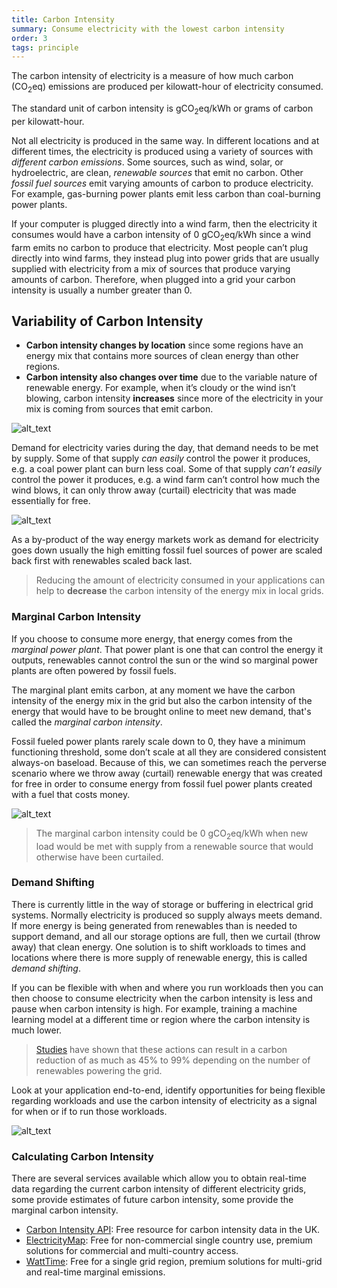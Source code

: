 ```yaml
---
title: Carbon Intensity
summary: Consume electricity with the lowest carbon intensity
order: 3
tags: principle
---
```


The carbon intensity of electricity is a measure of how much carbon (CO<sub>2</sub>eq) emissions are produced per kilowatt-hour of electricity consumed.

The standard unit of carbon intensity is gCO<sub>2</sub>eq/kWh or grams of carbon per kilowatt-hour.

Not all electricity is produced in the same way. In different locations and at different times, the electricity is produced using a variety of sources with *different carbon emissions*. Some sources, such as wind, solar, or hydroelectric, are clean, *renewable sources* that emit no carbon. Other *fossil fuel sources* emit varying amounts of carbon to produce electricity. For example, gas-burning power plants emit less carbon than coal-burning power plants.

If your computer is plugged directly into a wind farm, then the electricity it consumes would have a carbon intensity of 0 gCO<sub>2</sub>eq/kWh since a wind farm emits no carbon to produce that electricity. Most people can’t plug directly into wind farms, they instead plug into power grids that are usually supplied with electricity from a mix of sources that produce varying amounts of carbon. Therefore, when plugged into a grid your carbon intensity is usually a number greater than 0. 

## Variability of Carbon Intensity

- **Carbon intensity changes by location** since some regions have an energy mix that contains more sources of clean energy than other regions. 
- **Carbon intensity also changes over time** due to the variable nature of renewable energy. For example, when it’s cloudy or the wind isn’t blowing, carbon intensity **increases** since more of the electricity in your mix is coming from sources that emit carbon.


![alt_text](/assets/images/principles/carbon-intensity-1.png "Carbon intensity changes over time as renewable sources increase or decrease.")

Demand for electricity varies during the day, that demand needs to be met by supply. Some of that supply _can easily_ control the power it produces, e.g. a coal power plant can burn less coal. Some of that supply _can’t easily_ control the power it produces, e.g. a wind farm can’t control how much the wind blows, it can only throw away (curtail) electricity that was made essentially for free.

![alt_text](/assets/images/principles/carbon-intensity-2.png "Fossil Fuel sources of power are usually scaled back first and renewables scaled back last.")

As a by-product of the way energy markets work as demand for electricity goes down usually the high emitting fossil fuel sources of power are scaled back first with renewables scaled back last.

> Reducing the amount of electricity consumed in your applications can help to **decrease** the carbon intensity of the energy mix in local grids.


### Marginal Carbon Intensity

If you choose to consume more energy, that energy comes from the *marginal power plant*. That power plant is one that can control the energy it outputs, renewables cannot control the sun or the wind so marginal power plants are often powered by fossil fuels. 

The marginal plant emits carbon, at any moment we have the carbon intensity of the energy mix in the grid but also the carbon intensity of the energy that would have to be brought online to meet new demand, that's called the *marginal carbon intensity*.

Fossil fueled power plants rarely scale down to 0, they have a minimum functioning threshold, some don’t scale at all they are considered consistent always-on baseload. Because of this, we can sometimes reach the perverse scenario where we throw away (curtail) renewable energy that was created for free in order to consume energy from fossil fuel power plants created with a fuel that costs money.

![alt_text](/assets/images/principles/carbon-intensity-3.png "There are moments when the marginal carbon intensity reaches 0")

> The marginal carbon intensity could be 0 gCO<sub>2</sub>eq/kWh when new load would be met with supply from a renewable source that would otherwise have been curtailed.

### Demand Shifting

There is currently little in the way of storage or buffering in electrical grid systems. Normally electricity is produced so supply always meets demand. If more energy is being generated from renewables than is needed to support demand, and all our storage options are full, then we curtail (throw away) that clean energy. One solution is to shift workloads to times and locations where there is more supply of renewable energy, this is called *demand shifting*.

If you can be flexible with when and where you run workloads then you can then choose to consume electricity when the carbon intensity is less and pause when carbon intensity is high. For example, training a machine learning model at a different time or region where the carbon intensity is much lower.

> [Studies](https://ieeexplore.ieee.org/document/6128960) have shown that these actions can result in a carbon reduction of as much as 45% to 99% depending on the number of renewables powering the grid.

Look at your application end-to-end, identify opportunities for being flexible regarding workloads and use the carbon intensity of electricity as a signal for when or if to run those workloads.

![alt_text](/assets/images/principles/demand-shifting-1.png "In this example the red line is the carbon intensity of electricity, if we shift a workload a little into the future from it's preferred start time of midnight, we can take advantage of lower carbon intensity electricity.")

### Calculating Carbon Intensity

There are several services available which allow you to obtain real-time data regarding the current carbon intensity of different electricity grids, some provide estimates of future carbon intensity, some provide the marginal carbon intensity. 

- [Carbon Intensity API](https://carbonintensity.org.uk/): Free resource for carbon intensity data in the UK.
- [ElectricityMap](https://api.electricitymap.org/): Free for non-commercial single country use, premium solutions for commercial and multi-country access.
- [WattTime](https://www.watttime.org/): Free for a single grid region, premium solutions for multi-grid and real-time marginal emissions.